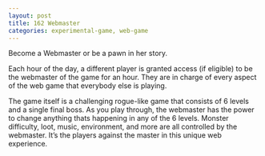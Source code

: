 ```yaml
---
layout: post
title: 162 Webmaster
categories: experimental-game, web-game
---
```

Become a Webmaster or be a pawn in her story.

Each hour of the day, a different player is granted access (if eligible) to be the webmaster of the game for an hour.  They are in charge of every aspect of the web game that everybody else is playing.

The game itself is a challenging rogue-like game that consists of 6 levels and a single final boss.  As you play through, the webmaster has the power to change anything thats happening in any of the 6 levels.  Monster difficulty, loot, music, environment, and more are all controlled by the webmaster.  It’s the players against the master in this unique web experience.
